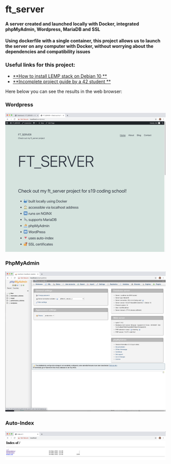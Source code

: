 # ft_server
#### A server created and launched locally with Docker, integrated phpMyAdmin, Wordpress, MariaDB and SSL

#### Using dockerfile with a single container, this project allows us to launch the server on any computer with Docker, without worrying about the dependencies and compatibility issues

### Useful links for this project:
- [**How to install LEMP stack on Debian 10 **](https://www.digitalocean.com/community/tutorials/how-to-install-linux-nginx-mariadb-php-lemp-stack-on-debian-10)
- [**Incomplete project guide by a 42 student **](https://forhjy.medium.com/how-to-install-lemp-wordpress-on-debian-buster-by-using-dockerfile-1-75ddf3ede861)

Here below you can see the results in the web browser:
### Wordpress
![](srcs/images/wordpress.png)

### PhpMyAdmin
![](srcs/images/phpMyAdmin.png)

### Auto-Index
![](srcs/images/index.png)
